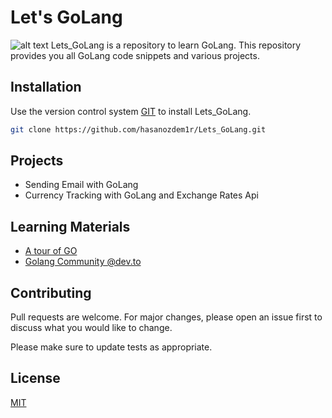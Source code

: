 # Let's GoLang
![alt text](https://novasta.com.tr/wp-content/uploads/go-programlama-dili-gopher-novasta.png)
Lets_GoLang is a repository to learn GoLang. This repository provides you all GoLang code snippets and various projects.

## Installation

Use the version control system [GIT](https://git-scm.com/) to install Lets_GoLang.

```bash
git clone https://github.com/hasanozdem1r/Lets_GoLang.git
```
## Projects
- Sending Email with GoLang
- Currency Tracking with GoLang and Exchange Rates Api

## Learning Materials
- [A tour of GO](https://go.dev/tour/welcome/1)
- [Golang Community @dev.to](https://dev.to/t/go)
## Contributing
Pull requests are welcome. For major changes, please open an issue first to discuss what you would like to change.

Please make sure to update tests as appropriate.

## License
[MIT](https://choosealicense.com/licenses/mit/)